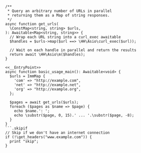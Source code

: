 ```basic-usage.php
/**
 * Query an arbitrary number of URLs in parallel
 * returning them as a Map of string responses.
 */
async function get_urls(
  \ConstMap<string, string> $urls,
): Awaitable<Map<string, string>> {
  // Wrap each URL string into a curl_exec awaitable
  $handles = $urls->map($url ==> \HH\Asio\curl_exec($url));

  // Wait on each handle in parallel and return the results
  return await \HH\Asio\m($handles);
}

<<__EntryPoint>>
async function basic_usage_main(): Awaitable<void> {
  $urls = ImmMap {
    'com' => "http://example.com",
    'net' => "http://example.net",
    'org' => "http://example.org",
  };

  $pages = await get_urls($urls);
  foreach ($pages as $name => $page) {
    echo $name.': ';
    echo \substr($page, 0, 15).' ... '.\substr($page, -8);
  }
}
```.skipif
// Skip if we don't have an internet connection
if (!\get_headers("www.example.com")) {
  print "skip";
}
```
